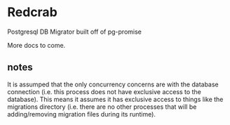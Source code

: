 # Redcrab

Postgresql DB Migrator built off of pg-promise

More docs to come.

## notes
It is assumped that the only concurrency concerns are with the database
connection (i.e. this process does not have exclusive access to the
database).  This means it assumes it has exclusive access to things like
the migrations directory (i.e. there are no other processes that will be
adding/removing migration files during its runtime).
